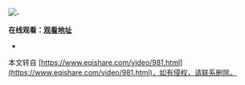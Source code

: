 ![](https://www.66tutup.com/2022/3000.jpg)-

**在线观看：**[**观看地址**](https://www.66ss.org/e/DownSys/play/?classid=19&id=18949&pathid1=0&bf=0)

-

本文转自 [https://www.eqishare.com/video/981.html](https://www.eqishare.com/video/981.html)，如有侵权，请联系删除。